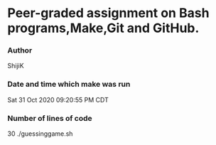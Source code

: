 # Peer-graded assignment on Bash programs,Make,Git and GitHub.
### Author
ShijiK

### Date and time which make was run
Sat 31 Oct 2020 09:20:55 PM CDT

### Number of lines of code
30 ./guessinggame.sh

